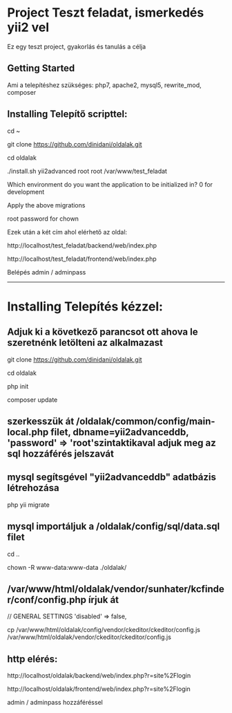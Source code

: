 # Project Teszt feladat, ismerkedés yii2 vel
Ez egy teszt project, gyakorlás és tanulás a célja

## Getting Started
Ami a telepítéshez szükséges: php7, apache2, mysql5, rewrite_mod, composer

## Installing Telepítő scripttel:
cd ~

git clone https://github.com/dinidani/oldalak.git

cd oldalak

./install.sh yii2advanced root root /var/www/test_feladat


Which environment do you want the application to be initialized in?
0 for development
<yes>


Apply the above migrations
<yes>


root password for chown
<password>

Ezek után a két cím ahol elérhető az oldal:

http://localhost/test_feladat/backend/web/index.php

http://localhost/test_feladat/frontend/web/index.php


Belépés admin / adminpass

*****************************************************************************************

# Installing Telepítés kézzel:

## Adjuk ki a következő parancsot ott ahova le szeretnénk letölteni az alkalmazast

git clone https://github.com/dinidani/oldalak.git

cd oldalak

php init

composer update

## szerkesszük át /oldalak/common/config/main-local.php filet, dbname=yii2advanceddb, 'password' => 'root'szintaktikaval adjuk meg az sql hozzáférés jelszavát

## mysql segítsgével "yii2advanceddb" adatbázis létrehozása

php yii migrate

## mysql importáljuk a /oldalak/config/sql/data.sql filet


cd ..

chown -R www-data:www-data ./oldalak/

## /var/www/html/oldalak/vendor/sunhater/kcfinder/conf/config.php írjuk át

// GENERAL SETTINGS
    'disabled' => false,

cp /var/www/html/oldalak/config/vendor/ckeditor/ckeditor/config.js /var/www/html/oldalak/vendor/ckeditor/ckeditor/config.js


## http elérés:
http://localhost/oldalak/backend/web/index.php?r=site%2Flogin

http://localhost/oldalak/frontend/web/index.php?r=site%2Flogin


admin / adminpass hozzáféréssel
